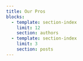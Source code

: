 ```yaml
---
title: Our Pros
blocks:
  - template: section-index
    limit: 12
    section: authors
  - template: section-index
    limit: 3
    section: posts
---
```

